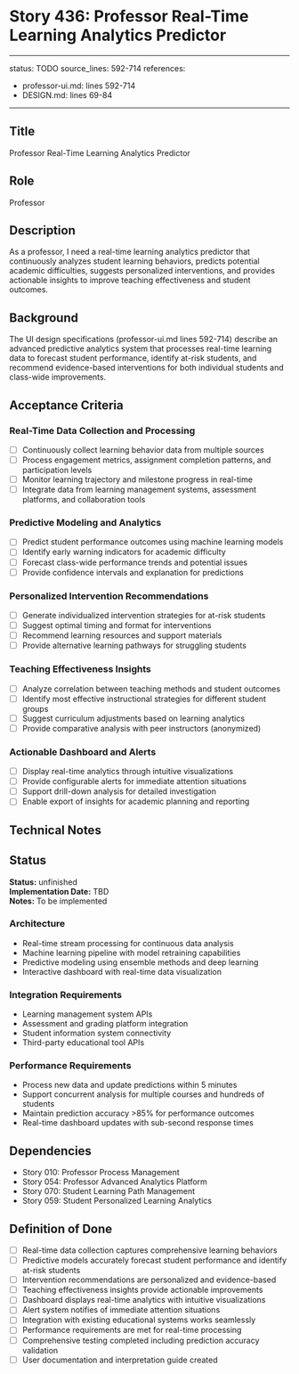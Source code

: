 # Story 436: Professor Real-Time Learning Analytics Predictor

---
status: TODO
source_lines: 592-714
references:
  - professor-ui.md: lines 592-714
  - DESIGN.md: lines 69-84
---

## Title
Professor Real-Time Learning Analytics Predictor

## Role
Professor

## Description
As a professor, I need a real-time learning analytics predictor that continuously analyzes student learning behaviors, predicts potential academic difficulties, suggests personalized interventions, and provides actionable insights to improve teaching effectiveness and student outcomes.

## Background
The UI design specifications (professor-ui.md lines 592-714) describe an advanced predictive analytics system that processes real-time learning data to forecast student performance, identify at-risk students, and recommend evidence-based interventions for both individual students and class-wide improvements.

## Acceptance Criteria

### Real-Time Data Collection and Processing
- [ ] Continuously collect learning behavior data from multiple sources
- [ ] Process engagement metrics, assignment completion patterns, and participation levels
- [ ] Monitor learning trajectory and milestone progress in real-time
- [ ] Integrate data from learning management systems, assessment platforms, and collaboration tools

### Predictive Modeling and Analytics
- [ ] Predict student performance outcomes using machine learning models
- [ ] Identify early warning indicators for academic difficulty
- [ ] Forecast class-wide performance trends and potential issues
- [ ] Provide confidence intervals and explanation for predictions

### Personalized Intervention Recommendations
- [ ] Generate individualized intervention strategies for at-risk students
- [ ] Suggest optimal timing and format for interventions
- [ ] Recommend learning resources and support materials
- [ ] Provide alternative learning pathways for struggling students

### Teaching Effectiveness Insights
- [ ] Analyze correlation between teaching methods and student outcomes
- [ ] Identify most effective instructional strategies for different student groups
- [ ] Suggest curriculum adjustments based on learning analytics
- [ ] Provide comparative analysis with peer instructors (anonymized)

### Actionable Dashboard and Alerts
- [ ] Display real-time analytics through intuitive visualizations
- [ ] Provide configurable alerts for immediate attention situations
- [ ] Support drill-down analysis for detailed investigation
- [ ] Enable export of insights for academic planning and reporting

## Technical Notes


## Status
**Status:** unfinished  
**Implementation Date:** TBD  
**Notes:** To be implemented
### Architecture
- Real-time stream processing for continuous data analysis
- Machine learning pipeline with model retraining capabilities
- Predictive modeling using ensemble methods and deep learning
- Interactive dashboard with real-time data visualization

### Integration Requirements
- Learning management system APIs
- Assessment and grading platform integration
- Student information system connectivity
- Third-party educational tool APIs

### Performance Requirements
- Process new data and update predictions within 5 minutes
- Support concurrent analysis for multiple courses and hundreds of students
- Maintain prediction accuracy >85% for performance outcomes
- Real-time dashboard updates with sub-second response times

## Dependencies
- Story 010: Professor Process Management
- Story 054: Professor Advanced Analytics Platform
- Story 070: Student Learning Path Management
- Story 059: Student Personalized Learning Analytics

## Definition of Done
- [ ] Real-time data collection captures comprehensive learning behaviors
- [ ] Predictive models accurately forecast student performance and identify at-risk students
- [ ] Intervention recommendations are personalized and evidence-based
- [ ] Teaching effectiveness insights provide actionable improvements
- [ ] Dashboard displays real-time analytics with intuitive visualizations
- [ ] Alert system notifies of immediate attention situations
- [ ] Integration with existing educational systems works seamlessly
- [ ] Performance requirements are met for real-time processing
- [ ] Comprehensive testing completed including prediction accuracy validation
- [ ] User documentation and interpretation guide created